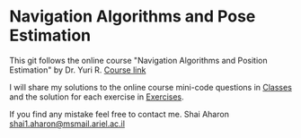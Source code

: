 ﻿# Navigation Algorithms and Pose Estimation
This git follows the online course "Navigation Algorithms and Position Estimation" by Dr. Yuri R. 
[Course link](https://courses.campus.gov.il/courses/course-v1:ARIEL+ACD_RFP4_ARIEL_Nivut+2019_1/info)

I will share my solutions to the online course mini-code questions in [Classes](https://github.com/ifryed/navigation_algo/tree/master/Classes)
and the solution for each exercise in [Exercises](https://github.com/ifryed/navigation_algo/tree/master/Exercises).

If you find any mistake feel free to contact me.
Shai Aharon shai1.aharon@msmail.ariel.ac.il 
